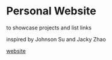 # Personal Website
to showcase projects and list links

inspired by Johnson Su and Jacky Zhao

[website](http://terryfu33.github.io)
